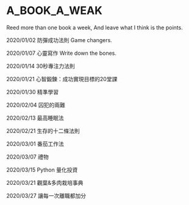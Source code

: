 ﻿# A_BOOK_A_WEAK
Reed more than one book a week, And leave what I think is the points.   

2020/01/02 防彈成功法則 Game changers.

2020/01/07 心靈寫作 Write down the bones.

2020/01/14 30秒專注力法則

2020/01/21 心智鍛鍊：成功實現目標的20堂課

2020/01/30 精準學習

2020/02/04 囚犯的兩難

2020/02/13 最高睡眠法

2020/02/21 生存的十二條法則

2020/03/01 番茄工作法

2020/03/07 禮物

2020/03/15 Python 量化投資

2020/03/21 觀葉&多肉栽培事典

2020/03/27 讓每一次離職都加分